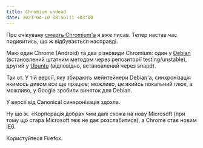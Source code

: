 ```yaml
---
title: Chromium undead
date: 2021-04-10 18:56:11 +03:00
---
```


Про очікувану [смерть Chromium'а][1] я вже писав. Тепер настав час подивитись, що ж відбувається насправді.

Маю один Chrome (Android) та два різновиди Chromium: один у [Debian][2] (встановлений штатним методом через репозиторії testing/unstable), другий у [Ubuntu][3] (відповідно, встановлений через snapd).

Так от. У тій версії, яку збирають мейнтейнери Debian'а, синхронізація якимось дивом все ще працює; можливо, це якийсь локальний глюк, а можливо, у Google зробили виняток для Debian.

У версії від Canonical синхронізація здохла.

Ну що ж. «Корпорація добра» чим далі схожа на нову Microsoft (при тому що стара Microsoft теж не дає розслабитися), а Chrome стає новим IE6.

Користуйтеся Firefox.

[1]: /2021/02/18/chromium-end.html
[2]: https://wiki.debian.org/Chromium
[3]: https://snapcraft.io/chromium